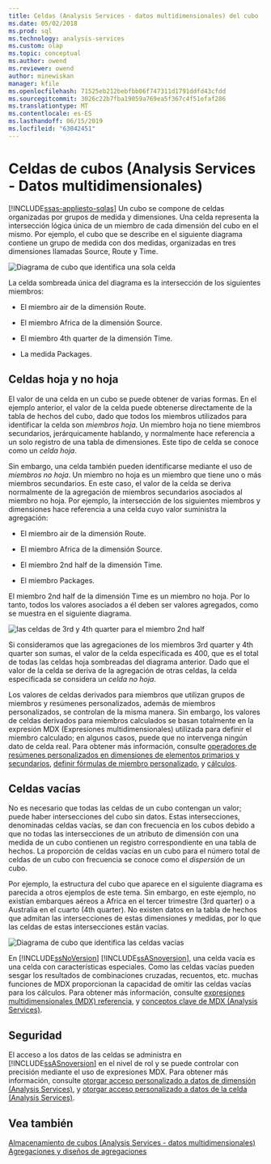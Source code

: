 ```yaml
---
title: Celdas (Analysis Services - datos multidimensionales) del cubo | Microsoft Docs
ms.date: 05/02/2018
ms.prod: sql
ms.technology: analysis-services
ms.custom: olap
ms.topic: conceptual
ms.author: owend
ms.reviewer: owend
author: minewiskan
manager: kfile
ms.openlocfilehash: 71525eb212bebfbb06f747311d1791ddfd43cfdd
ms.sourcegitcommit: 3026c22b7fba19059a769ea5f367c4f51efaf286
ms.translationtype: MT
ms.contentlocale: es-ES
ms.lasthandoff: 06/15/2019
ms.locfileid: "63042451"
---
```

# <a name="cube-cells-analysis-services---multidimensional-data"></a>Celdas de cubos (Analysis Services - Datos multidimensionales)
[!INCLUDE[ssas-appliesto-sqlas](../../includes/ssas-appliesto-sqlas.md)]
  Un cubo se compone de celdas organizadas por grupos de medida y dimensiones. Una celda representa la intersección lógica única de un miembro de cada dimensión del cubo en el mismo. Por ejemplo, el cubo que se describe en el siguiente diagrama contiene un grupo de medida con dos medidas, organizadas en tres dimensiones llamadas Source, Route y Time.  
  
 ![Diagrama de cubo que identifica una sola celda](../../analysis-services/multidimensional-models-olap-logical-cube-objects/media/as-cubeintro5.gif "diagrama de cubo que identifica una sola celda")  
  
 La celda sombreada única del diagrama es la intersección de los siguientes miembros:  
  
-   El miembro air de la dimensión Route.  
  
-   El miembro Africa de la dimensión Source.  
  
-   El miembro 4th quarter de la dimensión Time.  
  
-   La medida Packages.  
  
## <a name="leaf-and-nonleaf-cells"></a>Celdas hoja y no hoja  
 El valor de una celda en un cubo se puede obtener de varias formas. En el ejemplo anterior, el valor de la celda puede obtenerse directamente de la tabla de hechos del cubo, dado que todos los miembros utilizados para identificar la celda son *miembros hoja*. Un miembro hoja no tiene miembros secundarios, jerárquicamente hablando, y normalmente hace referencia a un solo registro de una tabla de dimensiones. Este tipo de celda se conoce como un *celda hoja*.  
  
 Sin embargo, una celda también pueden identificarse mediante el uso de *miembros no hoja*. Un miembro no hoja es un miembro que tiene uno o más miembros secundarios. En este caso, el valor de la celda se deriva normalmente de la agregación de miembros secundarios asociados al miembro no hoja. Por ejemplo, la intersección de los siguientes miembros y dimensiones hace referencia a una celda cuyo valor suministra la agregación:  
  
-   El miembro air de la dimensión Route.  
  
-   El miembro Africa de la dimensión Source.  
  
-   El miembro 2nd half de la dimensión Time.  
  
-   El miembro Packages.  
  
 El miembro 2nd half de la dimensión Time es un miembro no hoja. Por lo tanto, todos los valores asociados a él deben ser valores agregados, como se muestra en el siguiente diagrama.  
  
 ![las celdas de 3rd y 4th quarter para el miembro 2nd half](../../analysis-services/multidimensional-models-olap-logical-cube-objects/media/as-cubeintro6.gif "las celdas de 3rd y 4th quarter para el miembro 2nd half")  
  
 Si consideramos que las agregaciones de los miembros 3rd quarter y 4th quarter son sumas, el valor de la celda especificada es 400, que es el total de todas las celdas hoja sombreadas del diagrama anterior. Dado que el valor de la celda se deriva de la agregación de otras celdas, la celda especificada se considera un *celda no hoja*.  
  
 Los valores de celdas derivados para miembros que utilizan grupos de miembros y resúmenes personalizados, además de miembros personalizados, se controlan de la misma manera. Sin embargo, los valores de celdas derivados para miembros calculados se basan totalmente en la expresión MDX (Expresiones multidimensionales) utilizada para definir el miembro calculado; en algunos casos, puede que no intervenga ningún dato de celda real. Para obtener más información, consulte [operadores de resúmenes personalizados en dimensiones de elementos primarios y secundarios](../../analysis-services/multidimensional-models/parent-child-dimension-attributes-custom-rollup-operators.md), [definir fórmulas de miembro personalizado](../../analysis-services/multidimensional-models/attribute-properties-define-custom-member-formulas.md), y [cálculos](../../analysis-services/multidimensional-models-olap-logical-cube-objects/calculations.md).  
  
## <a name="empty-cells"></a>Celdas vacías  
 No es necesario que todas las celdas de un cubo contengan un valor; puede haber intersecciones del cubo sin datos. Estas intersecciones, denominadas celdas vacías, se dan con frecuencia en los cubos debido a que no todas las intersecciones de un atributo de dimensión con una medida de un cubo contienen un registro correspondiente en una tabla de hechos. La proporción de celdas vacías en un cubo para el número total de celdas de un cubo con frecuencia se conoce como el *dispersión* de un cubo.  
  
 Por ejemplo, la estructura del cubo que aparece en el siguiente diagrama es parecida a otros ejemplos de este tema. Sin embargo, en este ejemplo, no existían embarques aéreos a Africa en el tercer trimestre (3rd quarter) o a Australia en el cuarto (4th quarter). No existen datos en la tabla de hechos que admitan las intersecciones de estas dimensiones y medidas, por lo que las celdas de estas intersecciones están vacías.  
  
 ![Diagrama de cubo que identifica las celdas vacías](../../analysis-services/multidimensional-models-olap-logical-cube-objects/media/as-cubeintro7.gif "diagrama de cubo que identifica las celdas vacías")  
  
 En [!INCLUDE[ssNoVersion](../../includes/ssnoversion-md.md)] [!INCLUDE[ssASnoversion](../../includes/ssasnoversion-md.md)], una celda vacía es una celda con características especiales. Como las celdas vacías pueden sesgar los resultados de combinaciones cruzadas, recuentos, etc. muchas funciones de MDX proporcionan la capacidad de omitir las celdas vacías para los cálculos. Para obtener más información, consulte [expresiones multidimensionales &#40;MDX&#41; referencia](../../mdx/multidimensional-expressions-mdx-reference.md), y [conceptos clave de MDX &#40;Analysis Services&#41;](../../analysis-services/multidimensional-models/mdx/key-concepts-in-mdx-analysis-services.md).  
  
## <a name="security"></a>Seguridad  
 El acceso a los datos de las celdas se administra en [!INCLUDE[ssASnoversion](../../includes/ssasnoversion-md.md)] en el nivel de rol y se puede controlar con precisión mediante el uso de expresiones MDX. Para obtener más información, consulte [otorgar acceso personalizado a datos de dimensión &#40;Analysis Services&#41;](../../analysis-services/multidimensional-models/grant-custom-access-to-dimension-data-analysis-services.md), y [otorgar acceso personalizado a datos de la celda &#40;Analysis Services&#41;](../../analysis-services/multidimensional-models/grant-custom-access-to-cell-data-analysis-services.md).  
  
## <a name="see-also"></a>Vea también  
 [Almacenamiento de cubos &#40;Analysis Services - datos multidimensionales&#41;](../../analysis-services/multidimensional-models-olap-logical-cube-objects/cube-storage-analysis-services-multidimensional-data.md)   
 [Agregaciones y diseños de agregaciones](../../analysis-services/multidimensional-models-olap-logical-cube-objects/aggregations-and-aggregation-designs.md)  
  
  
